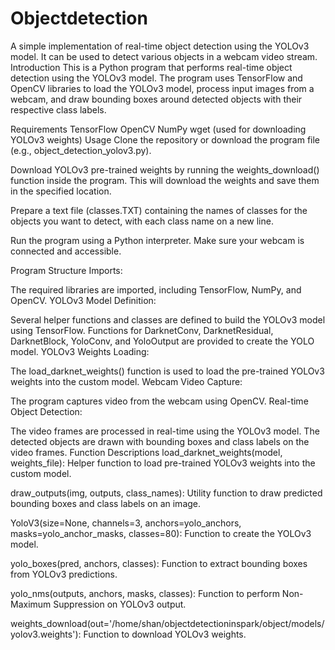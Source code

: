 # Objectdetection
A simple implementation of real-time object detection using the YOLOv3 model. It can be used to detect various objects in a webcam video stream.
Introduction
This is a Python program that performs real-time object detection using the YOLOv3 model. The program uses TensorFlow and OpenCV libraries to load the YOLOv3 model, process input images from a webcam, and draw bounding boxes around detected objects with their respective class labels.

Requirements
TensorFlow
OpenCV
NumPy
wget (used for downloading YOLOv3 weights)
Usage
Clone the repository or download the program file (e.g., object_detection_yolov3.py).

Download YOLOv3 pre-trained weights by running the weights_download() function inside the program. This will download the weights and save them in the specified location.

Prepare a text file (classes.TXT) containing the names of classes for the objects you want to detect, with each class name on a new line.

Run the program using a Python interpreter. Make sure your webcam is connected and accessible.

Program Structure
Imports:

The required libraries are imported, including TensorFlow, NumPy, and OpenCV.
YOLOv3 Model Definition:

Several helper functions and classes are defined to build the YOLOv3 model using TensorFlow.
Functions for DarknetConv, DarknetResidual, DarknetBlock, YoloConv, and YoloOutput are provided to create the YOLO model.
YOLOv3 Weights Loading:

The load_darknet_weights() function is used to load the pre-trained YOLOv3 weights into the custom model.
Webcam Video Capture:

The program captures video from the webcam using OpenCV.
Real-time Object Detection:

The video frames are processed in real-time using the YOLOv3 model.
The detected objects are drawn with bounding boxes and class labels on the video frames.
Function Descriptions
load_darknet_weights(model, weights_file): Helper function to load pre-trained YOLOv3 weights into the custom model.

draw_outputs(img, outputs, class_names): Utility function to draw predicted bounding boxes and class labels on an image.

YoloV3(size=None, channels=3, anchors=yolo_anchors, masks=yolo_anchor_masks, classes=80): Function to create the YOLOv3 model.

yolo_boxes(pred, anchors, classes): Function to extract bounding boxes from YOLOv3 predictions.

yolo_nms(outputs, anchors, masks, classes): Function to perform Non-Maximum Suppression on YOLOv3 output.

weights_download(out='/home/shan/objectdetectioninspark/object/models/yolov3.weights'): Function to download YOLOv3 weights.
